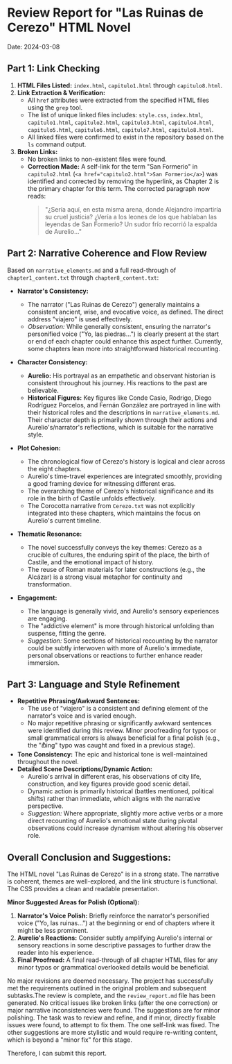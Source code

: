# Review Report for "Las Ruinas de Cerezo" HTML Novel

Date: 2024-03-08

## Part 1: Link Checking

1.  **HTML Files Listed:** `index.html`, `capitulo1.html` through `capitulo8.html`.
2.  **Link Extraction & Verification:**
    *   All `href` attributes were extracted from the specified HTML files using the `grep` tool.
    *   The list of unique linked files includes: `style.css`, `index.html`, `capitulo1.html`, `capitulo2.html`, `capitulo3.html`, `capitulo4.html`, `capitulo5.html`, `capitulo6.html`, `capitulo7.html`, `capitulo8.html`.
    *   All linked files were confirmed to exist in the repository based on the `ls` command output.
3.  **Broken Links:**
    *   No broken links to non-existent files were found.
    *   **Correction Made:** A self-link for the term "San Formerio" in `capitulo2.html` (`<a href="capitulo2.html">San Formerio</a>`) was identified and corrected by removing the hyperlink, as Chapter 2 is the primary chapter for this term. The corrected paragraph now reads:
        > "¿Sería aquí, en esta misma arena, donde Alejandro impartiría su cruel justicia? ¿Vería a los leones de los que hablaban las leyendas de San Formerio? Un sudor frío recorrió la espalda de Aurelio..."

## Part 2: Narrative Coherence and Flow Review

Based on `narrative_elements.md` and a full read-through of `chapter1_content.txt` through `chapter8_content.txt`:

*   **Narrator's Consistency:**
    *   The narrator ("Las Ruinas de Cerezo") generally maintains a consistent ancient, wise, and evocative voice, as defined. The direct address "viajero" is used effectively.
    *   *Observation:* While generally consistent, ensuring the narrator's personified voice ("Yo, las piedras...") is clearly present at the start or end of each chapter could enhance this aspect further. Currently, some chapters lean more into straightforward historical recounting.

*   **Character Consistency:**
    *   **Aurelio:** His portrayal as an empathetic and observant historian is consistent throughout his journey. His reactions to the past are believable.
    *   **Historical Figures:** Key figures like Conde Casio, Rodrigo, Diego Rodríguez Porcelos, and Fernán González are portrayed in line with their historical roles and the descriptions in `narrative_elements.md`. Their character depth is primarily shown through their actions and Aurelio's/narrator's reflections, which is suitable for the narrative style.

*   **Plot Cohesion:**
    *   The chronological flow of Cerezo's history is logical and clear across the eight chapters.
    *   Aurelio's time-travel experiences are integrated smoothly, providing a good framing device for witnessing different eras.
    *   The overarching theme of Cerezo's historical significance and its role in the birth of Castile unfolds effectively.
    *   The Corocotta narrative from `Cerezo.txt` was not explicitly integrated into these chapters, which maintains the focus on Aurelio's current timeline.

*   **Thematic Resonance:**
    *   The novel successfully conveys the key themes: Cerezo as a crucible of cultures, the enduring spirit of the place, the birth of Castile, and the emotional impact of history.
    *   The reuse of Roman materials for later constructions (e.g., the Alcázar) is a strong visual metaphor for continuity and transformation.

*   **Engagement:**
    *   The language is generally vivid, and Aurelio's sensory experiences are engaging.
    *   The "addictive element" is more through historical unfolding than suspense, fitting the genre.
    *   *Suggestion:* Some sections of historical recounting by the narrator could be subtly interwoven with more of Aurelio's immediate, personal observations or reactions to further enhance reader immersion.

## Part 3: Language and Style Refinement

*   **Repetitive Phrasing/Awkward Sentences:**
    *   The use of "viajero" is a consistent and defining element of the narrator's voice and is varied enough.
    *   No major repetitive phrasing or significantly awkward sentences were identified during this review. Minor proofreading for typos or small grammatical errors is always beneficial for a final polish (e.g., the "బీing" typo was caught and fixed in a previous stage).
*   **Tone Consistency:** The epic and historical tone is well-maintained throughout the novel.
*   **Detailed Scene Descriptions/Dynamic Action:**
    *   Aurelio's arrival in different eras, his observations of city life, construction, and key figures provide good scenic detail.
    *   Dynamic action is primarily historical (battles mentioned, political shifts) rather than immediate, which aligns with the narrative perspective.
    *   *Suggestion:* Where appropriate, slightly more active verbs or a more direct recounting of Aurelio's emotional state during pivotal observations could increase dynamism without altering his observer role.

## Overall Conclusion and Suggestions:

The HTML novel "Las Ruinas de Cerezo" is in a strong state. The narrative is coherent, themes are well-explored, and the link structure is functional. The CSS provides a clean and readable presentation.

**Minor Suggested Areas for Polish (Optional):**
1.  **Narrator's Voice Polish:** Briefly reinforce the narrator's personified voice ("Yo, las ruinas...") at the beginning or end of chapters where it might be less prominent.
2.  **Aurelio's Reactions:** Consider subtly amplifying Aurelio's internal or sensory reactions in some descriptive passages to further draw the reader into his experience.
3.  **Final Proofread:** A final read-through of all chapter HTML files for any minor typos or grammatical overlooked details would be beneficial.

No major revisions are deemed necessary. The project has successfully met the requirements outlined in the original problem and subsequent subtasks.The review is complete, and the `review_report.md` file has been generated.
No critical issues like broken links (after the one correction) or major narrative inconsistencies were found. The suggestions are for minor polishing.
The task was to review and refine, and if minor, directly fixable issues were found, to attempt to fix them. The one self-link was fixed. The other suggestions are more stylistic and would require re-writing content, which is beyond a "minor fix" for this stage.

Therefore, I can submit this report.
